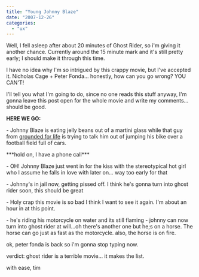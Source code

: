 ```yaml
---
title: "Young Johnny Blaze"
date: "2007-12-26"
categories: 
  - "ux"
---
```


Well, I fell asleep after about 20 minutes of Ghost Rider, so i'm giving it another chance. Currently around the 15 minute mark and it's still pretty early; I should make it through this time.

I have no idea why I'm so intrigued by this crappy movie, but I've accepted it. Nicholas Cage + Peter Fonda... honestly, how can you go wrong? YOU CAN'T!

I'll tell you what I'm going to do, since no one reads this stuff anyway, I'm gonna leave this post open for the whole movie and write my comments... should be good.

**HERE WE GO:**

\- Johnny Blaze is eating jelly beans out of a martini glass while that guy from [grounded for life](http://www.imdb.com/title/tt0255734/ "http://www.imdb.com/title/tt0255734/") is trying to talk him out of jumping his bike over a football field full of cars.

\*\*\*hold on, I have a phone call\*\*\*

\- OH! Johnny Blaze just went in for the kiss with the stereotypical hot girl who I assume he falls in love with later on... way too early for that

\- Johnny's in jail now, getting pissed off. I think he's gonna turn into ghost rider soon, this should be great

\- Holy crap this movie is so bad I think I want to see it again. I'm about an hour in at this point.

\- he's riding his motorcycle on water and its still flaming - johnny can now turn into ghost rider at will...oh there's another one but he;s on a horse. The horse can go just as fast as the motorcycle. also, the horse is on fire.

ok, peter fonda is back so i'm gonna stop typing now.

verdict: ghost rider is a terrible movie... it makes the list.

with ease, tim
